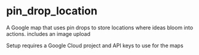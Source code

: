 # pin_drop_location
A Google map that uses pin drops to store locations where ideas bloom into actions. includes an image upload

Setup requires a Google Cloud project and API keys to use for the maps
